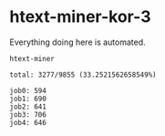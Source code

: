 # htext-miner-kor-3

Everything doing here is automated.

```
htext-miner

total: 3277/9855 (33.2521562658549%)

job0: 594
job1: 690
job2: 641
job3: 706
job4: 646
```